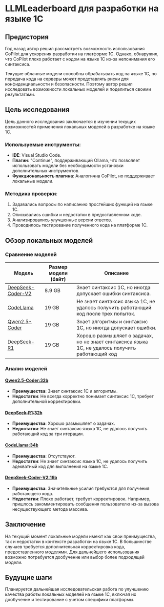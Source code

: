 # LLMLeaderboard для разработки на языке 1С

## Предистория
Год назад автор решил рассмотреть возможность использования CoPilot для ускорения разработки на платформе 1С. Однако, обнаружил, что CoPilot плохо работает с кодом на языке 1С из-за непонимания его синтаксиса.

Текущие облачные модели способны обрабатывать код на языке 1С, но передача кода на серверы может представлять риски для конфиденциальности и безопасности. Поэтому автор решил исследовать возможности локальных моделей и поделиться своими результатами.

## Цель исследования
Цель данного исследования заключается в изучении текущих возможностей применения локальных моделей в разработке на языке 1С.

### Используемые инструменты:
- **IDE**: Visual Studio Code.
- **Плагин**: "Continue", поддерживающий Ollama, что позволяет использовать модели без необходимости установки дополнительных инструментов. 
- **Функциональность плагина**: Аналогична CoPilot, но поддерживает локальные модели.

### Методика проверки:
1. Задавались вопросы по написанию простейших функций на языке 1С.
2. Описывались ошибки и недостатки в предоставленном коде.
3. Анализировались улучшенные версии ответов.
4. Проводилось тестирование полученного кода на платформе 1С.

## Обзор локальных моделей

### Сравнение моделей
| Модель                   | Размер модели (байт) | Описание                                                                                      |
|--------------------------|----------------------|------------------------------------------------------------------------------------------------|
| [DeepSeek-Coder-V2](/deepseek-coder-v2_16b.md)         | 8.9 GB               | Знает синтаксис 1С, но иногда допускает ошибки синтаксиса.                                     |
| [CodeLlama](/codellama_34b.md)                 | 19 GB                | Не знает синтаксис языка 1С, не удалось получить работающий код после трех попыток.             |
| [Qwen2.5-Coder](/qwen2.5-coder_32b.md)             | 19 GB                | Знает алгоритмы и синтаксис 1С, но иногда допускает ошибки.                                   |
| [DeepSeek-R1 ](/deepseek-r1_32b.md)              | 19 GB                | Хорошо размышляет о задачах, но не знает синтаксиса языка 1С, не удалось получить работающий код |

### Анализ моделей

#### [Qwen2.5-Coder:32b](/qwen2.5-coder_32b.md) 
- **Преимущества**: Знает синтаксис 1С и алгоритмы.
- **Недостатки**: Не всегда корректно понимает синтаксис 1С, требует дополнительной корректировки.

#### [DeepSeek-R1:32b](/deepseek-r1_32b.md) 
- **Преимущества**: Хорошо размышляет о задачах.
- **Недостатки**: Не знает синтаксис языка 1С, не удалось получить работающий код за три итерации.

#### [CodeLlama:34b](/codellama_34b.md)
- **Преимущества**: Отсутствуют.
- **Недостатки**: Не знает синтаксис языка 1С, не удалось получить адекватный код для выполнения на языке 1С.

#### [DeepSeek-Coder-V2:16b](/deepseek-coder-v2_16b.md) 
- **Преимущества**: Значительные усилия требуются для получения работающего кода.
- **Недостатки**: Плохо работает, требует корректировок. Например, пришлось закомментировать сообщения пользователю из-за вызова несуществующего метода массива.

## Заключение
На текущий момент локальные модели имеют как свои преимущества, так и недостатки в контексте разработки на языке 1С. В большинстве случаев требуется дополнительная корректировка кода, предоставленного моделями. Для дальнейшего использования возможно потребуется дообучение или выбор более подходящей модели.

## Будущие шаги
Планируется дальнейшая исследовательская работа по улучшению качества работы локальных моделей на языке 1С, включая их дообучение и тестирование с учетом специфики платформы.